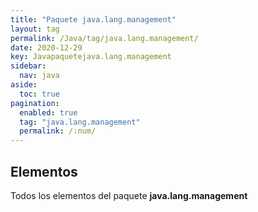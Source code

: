 ```yaml
---
title: "Paquete java.lang.management"
layout: tag
permalink: /Java/tag/java.lang.management/
date: 2020-12-29
key: Javapaquetejava.lang.management
sidebar: 
  nav: java
aside: 
  toc: true
pagination: 
  enabled: true
  tag: "java.lang.management"
  permalink: /:num/
---
```


<h2>Elementos</h2>
Todos los elementos del paquete <strong>java.lang.management</strong>
